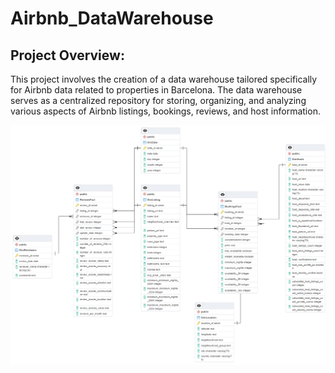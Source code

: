 # Airbnb_DataWarehouse
## Project Overview:
This project involves the creation of a data warehouse tailored specifically for Airbnb data related to properties in Barcelona. The data warehouse serves as a centralized repository for storing, organizing, and analyzing various aspects of Airbnb listings, bookings, reviews, and host information.

![alt text](.pic/schema.pgerd.png "Optional Title")
